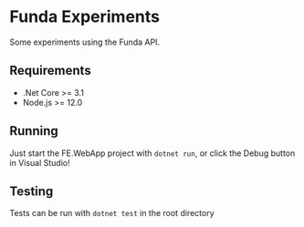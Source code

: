 # Funda Experiments

Some experiments using the Funda API.

## Requirements

* .Net Core >= 3.1
* Node.js >= 12.0

## Running

Just start the FE.WebApp project with `dotnet run`, or click the Debug button in Visual Studio!

## Testing

Tests can be run with `dotnet test` in the root directory
